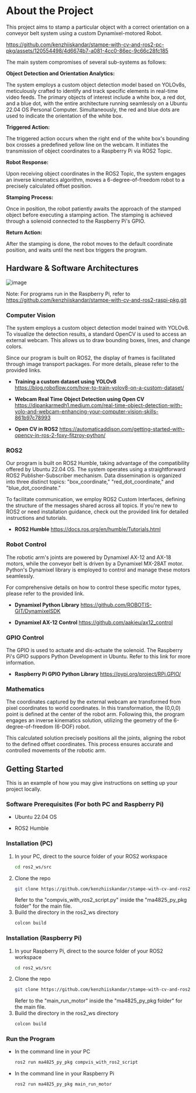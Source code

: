 # About the Project

This project aims to stamp a particular object with a correct orientation on a conveyor belt system using a custom Dynamixel-motored Robot.



https://github.com/kenzhiiskandar/stampe-with-cv-and-ros2-pc-pkg/assets/120554498/4d6674b7-a081-4cc0-86ec-9c66c28fc185



The main system compromises of several sub-systems as follows:

**Object Detection and Orientation Analytics:**

The system employs a custom object detection model based on YOLOv8s, meticulously crafted to identify and track specific elements in real-time video feeds. The primary objects of interest include a white box, a red dot, and a blue dot, with the entire architecture running seamlessly on a Ubuntu 22.04 OS Personal Computer. Simultaneously, the red and blue dots are used to indicate the orientation of the white box.

**Triggered Action:**

The triggered action occurs when the right end of the white box's bounding box crosses a predefined yellow line on the webcam. It initiates the transmission of object coordinates to a Raspberry Pi via ROS2 Topic. 

**Robot Response:**

Upon receiving object coordinates in the ROS2 Topic, the system engages an inverse kinematics algorithm, moves a 6-degree-of-freedom robot to a precisely calculated offset position.

**Stamping Process:**

Once in position, the robot patiently awaits the approach of the stamped object before executing a stamping action. The stamping is achieved through a solenoid connected to the Raspberry Pi's GPIO.

**Return Action:**

After the stamping is done, the robot moves to the default coordinate position, and waits until the next box triggers the program.

## Hardware & Software Architectures

![image](https://github.com/kenzhiiskandar/stampe-with-cv-and-ros2-pc-pkg/assets/120554498/9498320c-75c2-4ccc-9268-fecebe606632)

Note: For programs run in the Raspberry Pi, refer to https://github.com/kenzhiiskandar/stampe-with-cv-and-ros2-raspi-pkg.git

### Computer Vision

The system employs a custom object detection model trained with YOLOv8. To visualize the detection results, a standard OpenCV is used to access an external webcam. This allows us to draw bounding boxes, lines, and change colors.

Since our program is built on ROS2, the display of frames is facilitated through image transport packages. For more details, please refer to the provided links.

* **Training a custom dataset using YOLOv8** https://blog.roboflow.com/how-to-train-yolov8-on-a-custom-dataset/

* **Webcam Real Time Object Detection using Open CV** https://dipankarmedh1.medium.com/real-time-object-detection-with-yolo-and-webcam-enhancing-your-computer-vision-skills-861b97c78993

* **Open CV in ROS2** https://automaticaddison.com/getting-started-with-opencv-in-ros-2-foxy-fitzroy-python/

### ROS2 

Our program is built on ROS2 Humble, taking advantage of the compatibility offered by Ubuntu 22.04 OS. The system operates using a straightforward ROS2 Publisher-Subscriber mechanism. Data dissemination is organized into three distinct topics: "box_coordinate," "red_dot_coordinate," and "blue_dot_coordinate."

To facilitate communication, we employ ROS2 Custom Interfaces, defining the structure of the messages shared across all topics. If you're new to ROS2 or need installation guidance, check out the provided link for detailed instructions and tutorials.

* **ROS2 Humble** https://docs.ros.org/en/humble/Tutorials.html

### Robot Control
The robotic arm's joints are powered by Dynamixel AX-12 and AX-18 motors, while the conveyor belt is driven by a Dynamixel MX-28AT motor. Python's Dynamixel library is employed to control and manage these motors seamlessly.

For comprehensive details on how to control these specific motor types, please refer to the provided link.

* **Dynamixel Python Library** https://github.com/ROBOTIS-GIT/DynamixelSDK

* **Dynamixel AX-12 Control** https://github.com/aakieu/ax12_control

### GPIO Control
The GPIO is used to actuate and dis-actuate the solenoid. The Raspberry Pi's GPIO suppors Python Development in Ubuntu. Refer to this link for more information. 

* **Raspberry Pi GPIO Python Library** https://pypi.org/project/RPi.GPIO/

### Mathematics

The coordinates captured by the external webcam are transformed from pixel coordinates to world coordinates. In this transformation, the (0,0,0) point is defined at the center of the robot arm. Following this, the program engages an inverse kinematics solution, utilizing the geometry of the 6-degree-of-freedom (6-DOF) robot.

This calculated solution precisely positions all the joints, aligning the robot to the defined offset coordinates. This process ensures accurate and controlled movements of the robotic arm.

## Getting Started

This is an example of how you may give instructions on setting up your project locally.

### Software Prerequisites (For both PC and Raspberry Pi)

* Ubuntu 22.04 OS

* ROS2 Humble

### Installation (PC)

1. In your PC, direct to the source folder of your ROS2 workspace
   ```sh
   cd ros2_ws/src
   ```
2. Clone the repo
   ```sh
   git clone https://github.com/kenzhiiskandar/stampe-with-cv-and-ros2-pc-pkg.git
   ```
   Refer to the "compvis_with_ros2_script.py" inside the "ma4825_py_pkg folder" for the main file.
3. Build the directory in the ros2_ws directory
   ```sh
   colcon build
   ```
### Installation (Raspberry Pi)
1. In your Raspberry Pi, direct to the source folder of your ROS2 workspace
   ```sh
   cd ros2_ws/src
   ```
2. Clone the repo
   ```sh
   git clone https://github.com/kenzhiiskandar/stampe-with-cv-and-ros2-raspi-pkg.git
   ```
   Refer to the "main_run_motor" inside the "ma4825_py_pkg folder" for the main file.
3. Build the directory in the ros2_ws directory
   ```sh
   colcon build
   ```
### Run the Program
* In the command line in your PC
   ```sh
   ros2 run ma4825_py_pkg compvis_with_ros2_script
   ```
* In the command line in your Raspberry Pi
     ```sh
   ros2 run ma4825_py_pkg main_run_motor
   ```

